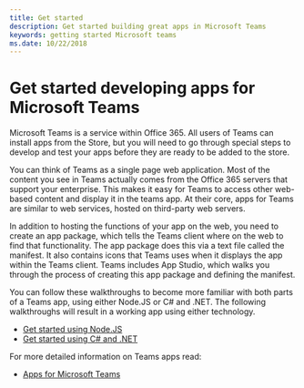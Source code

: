 ```yaml
---
title: Get started
description: Get started building great apps in Microsoft Teams
keywords: getting started Microsoft teams
ms.date: 10/22/2018
---
```

# Get started developing apps for Microsoft Teams

Microsoft Teams is a service within Office 365. All users of Teams can install apps from the Store, but you will need to go through special steps to develop and test your apps before they are ready to be added to the store.

You can think of Teams as a single page web application. Most of the content you see in Teams actually comes from the Office 365 servers that support your enterprise. This makes it easy for Teams to access other web-based content and display it in the teams app. At their core, apps for Teams are similar to web services, hosted on third-party web servers.

In addition to hosting the functions of your app on the web, you need to create an app package, which tells the Teams client where on the web to find that functionality. The app package does this via a text file called the manifest. It also contains icons that Teams uses when it displays the app within the Teams client. Teams includes App Studio, which walks you through the process of creating this app package and defining the manifest.

You can follow these walkthroughs to become more familiar with both parts of a Teams app, using either Node.JS or C# and .NET. The following walkthroughs will result in a working app using either technology.

- [Get started using Node.JS](~/get-started/get-started-nodejs)
- [Get started using C# and .NET](~/get-started/get-started-dotnet)

For more detailed information on Teams apps read:

- [Apps for Microsoft Teams](~/Concepts/apps-overview)